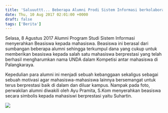 ```yaml
---
title: 'Saluuuttt... Beberapa Alumni Prodi Sistem Informasi berkolaborasi untuk memberikan Beasiswa kepada adik-adik Mahasiswa'
date: Thu, 10 Aug 2017 02:01:00 +0000
draft: false
tags: ['Berita']
---
```


Selasa, 8 Agustus 2017 Alumni Program Studi Sistem Informasi menyerahkan Beasiswa kepada mahasiswa. Beasiswa ini berasal dari sumbangan beberapa alumni sehingga terkumpul dana yang cukup untuk memberikan beasiswa kepada salah satu mahasiswa berprestasi yang telah berhasil mengharumkan nama UNDA dalam Kompetisi antar mahasiswa di Palangkaraya.

Kepedulian para alumni ini menjadi sebuah kebanggaan sekaligus sebagai sebuah motivasi agar mahasiswa-mahasiswa lainnya bersemangat untuk terus berprestasi baik di dalam dan diluar kampus. Nampak pada foto, perwakilan alumni diwakili oleh Ayu Pramita, S.Kom menyerahkan beasiswa secara simbolis kepada mahasiswi berprestasi yaitu Suhartin.

![](https://unda.ac.id/2/wp-content/uploads/2021/02/WhatsApp-Image-2021-02-17-at-06.34.11-1024x682.jpeg)